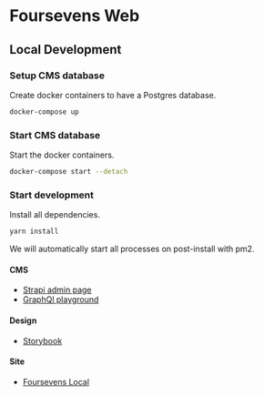 # Foursevens Web

## Local Development

### Setup CMS database

Create docker containers to have a Postgres database.

```sh
docker-compose up
```

### Start CMS database

Start the docker containers.

```sh
docker-compose start --detach
```

### Start development

Install all dependencies.

```sh
yarn install
```

We will automatically start all processes on post-install with pm2.

#### CMS

- [Strapi admin page](http://localhost:1337/admin)
- [GraphQl playground](http://localhost:1337/graphql)

#### Design

- [Storybook](http://localhost:6006)

#### Site

- [Foursevens Local](http://localhost:3000)
